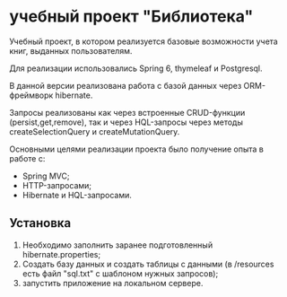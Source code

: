 # учебный проект "Библиотека"

Учебный проект, в котором реализуется базовые возможности учета книг, выданных пользователям.

Для реализации использовались Spring 6, thymeleaf и Postgresql.

В данной версии реализована работа с базой данных через ORM-фреймворк hibernate.

Запросы реализованы как через встроенные CRUD-функции (persist,get,remove), 
так и через HQL-запросы через методы createSelectionQuery и createMutationQuery.

Основными целями реализации проекта было получение опыта в работе с:
* Spring MVC;
* HTTP-запросами;
* Hibernate и HQL-запросами.

## Установка

1. Необходимо заполнить заранее подготовленный hibernate.properties;
2. Создать базу данных и создать таблицы c данными (в /resources есть файл "sql.txt" с шаблоном нужных запросов);
3. запустить приложение на локальном сервере.